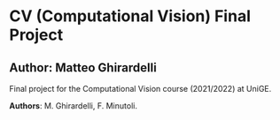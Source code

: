# CV (Computational Vision) Final Project
## Author: Matteo Ghirardelli

Final project for the Computational Vision course (2021/2022) at UniGE.

**Authors**: M. Ghirardelli, F. Minutoli.
